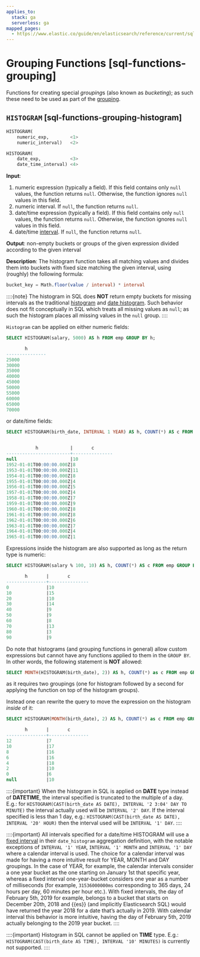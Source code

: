 ```yaml
---
applies_to:
  stack: ga
  serverless: ga
mapped_pages:
  - https://www.elastic.co/guide/en/elasticsearch/reference/current/sql-functions-grouping.html
---
```


# Grouping Functions [sql-functions-grouping]

Functions for creating special *grouping*s (also known as *bucketing*); as such these need to be used as part of the [grouping](sql-syntax-select.md#sql-syntax-group-by).

## `HISTOGRAM` [sql-functions-grouping-histogram]

```sql
HISTOGRAM(
    numeric_exp,        <1>
    numeric_interval)   <2>

HISTOGRAM(
    date_exp,           <3>
    date_time_interval) <4>
```

**Input**:

1. numeric expression (typically a field). If this field contains only `null` values, the function returns `null`. Otherwise, the function ignores `null` values in this field.
2. numeric interval. If `null`, the function returns `null`.
3. date/time expression (typically a field). If this field contains only `null` values, the function returns `null`. Otherwise, the function ignores `null` values in this field.
4. date/time [interval](sql-functions-datetime.md#sql-functions-datetime-interval). If `null`, the function returns `null`.


**Output**: non-empty buckets or groups of the given expression divided according to the given interval

**Description**: The histogram function takes all matching values and divides them into buckets with fixed size matching the given interval, using (roughly) the following formula:

```sql
bucket_key = Math.floor(value / interval) * interval
```

::::{note}
The histogram in SQL does **NOT** return empty buckets for missing intervals as the traditional [histogram](elasticsearch://reference/data-analysis/aggregations/search-aggregations-bucket-histogram-aggregation.md) and  [date histogram](elasticsearch://reference/data-analysis/aggregations/search-aggregations-bucket-datehistogram-aggregation.md). Such behavior does not fit conceptually in SQL which treats all missing values as `null`; as such the histogram places all missing values in the `null` group.
::::


`Histogram` can be applied on either numeric fields:

```sql
SELECT HISTOGRAM(salary, 5000) AS h FROM emp GROUP BY h;

       h
---------------
25000
30000
35000
40000
45000
50000
55000
60000
65000
70000
```

or date/time fields:

```sql
SELECT HISTOGRAM(birth_date, INTERVAL 1 YEAR) AS h, COUNT(*) AS c FROM emp GROUP BY h;


           h            |       c
------------------------+---------------
null                    |10
1952-01-01T00:00:00.000Z|8
1953-01-01T00:00:00.000Z|11
1954-01-01T00:00:00.000Z|8
1955-01-01T00:00:00.000Z|4
1956-01-01T00:00:00.000Z|5
1957-01-01T00:00:00.000Z|4
1958-01-01T00:00:00.000Z|7
1959-01-01T00:00:00.000Z|9
1960-01-01T00:00:00.000Z|8
1961-01-01T00:00:00.000Z|8
1962-01-01T00:00:00.000Z|6
1963-01-01T00:00:00.000Z|7
1964-01-01T00:00:00.000Z|4
1965-01-01T00:00:00.000Z|1
```

Expressions inside the histogram are also supported as long as the return type is numeric:

```sql
SELECT HISTOGRAM(salary % 100, 10) AS h, COUNT(*) AS c FROM emp GROUP BY h;

       h       |       c
---------------+---------------
0              |10
10             |15
20             |10
30             |14
40             |9
50             |9
60             |8
70             |13
80             |3
90             |9
```

Do note that histograms (and grouping functions in general) allow custom expressions but cannot have any functions applied to them in the `GROUP BY`. In other words, the following statement is **NOT** allowed:

```sql
SELECT MONTH(HISTOGRAM(birth_date), 2)) AS h, COUNT(*) as c FROM emp GROUP BY h ORDER BY h DESC;
```

as it requires two groupings (one for histogram followed by a second for applying the function on top of the histogram groups).

Instead one can rewrite the query to move the expression on the histogram *inside* of it:

```sql
SELECT HISTOGRAM(MONTH(birth_date), 2) AS h, COUNT(*) as c FROM emp GROUP BY h ORDER BY h DESC;

       h       |       c
---------------+---------------
12             |7
10             |17
8              |16
6              |16
4              |18
2              |10
0              |6
null           |10
```

::::{important}
When the histogram in SQL is applied on **DATE** type instead of **DATETIME**, the interval specified is truncated to the multiple of a day. E.g.: for `HISTOGRAM(CAST(birth_date AS DATE), INTERVAL '2 3:04' DAY TO MINUTE)` the interval actually used will be `INTERVAL '2' DAY`. If the interval specified is less than 1 day, e.g.: `HISTOGRAM(CAST(birth_date AS DATE), INTERVAL '20' HOUR)` then the interval used will be `INTERVAL '1' DAY`.
::::


::::{important}
All intervals specified for a date/time HISTOGRAM will use a [fixed interval](elasticsearch://reference/data-analysis/aggregations/search-aggregations-bucket-datehistogram-aggregation.md) in their `date_histogram` aggregation definition, with the notable exceptions of `INTERVAL '1' YEAR`, `INTERVAL '1' MONTH` and `INTERVAL '1' DAY`  where a calendar interval is used. The choice for a calendar interval was made for having a more intuitive result for YEAR, MONTH and DAY groupings. In the case of YEAR, for example, the calendar intervals consider a one year bucket as the one starting on January 1st that specific year, whereas a fixed interval one-year-bucket considers one year as a number of milliseconds (for example, `31536000000ms` corresponding to 365 days, 24 hours per day, 60 minutes per hour etc.). With fixed intervals, the day of February 5th, 2019 for example, belongs to a bucket that starts on December 20th, 2018 and {{es}} (and implicitly Elasticsearch SQL) would have returned the year 2018 for a date that’s actually in 2019. With calendar interval this behavior is more intuitive, having the day of February 5th, 2019 actually belonging to the 2019 year bucket.
::::


::::{important}
Histogram in SQL cannot be applied on **TIME** type. E.g.: `HISTOGRAM(CAST(birth_date AS TIME), INTERVAL '10' MINUTES)` is currently not supported.
::::
